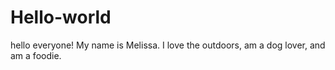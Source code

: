 # Hello-world
hello everyone! 
My name is Melissa. 
I love the outdoors, am a dog lover, and am a foodie. 

